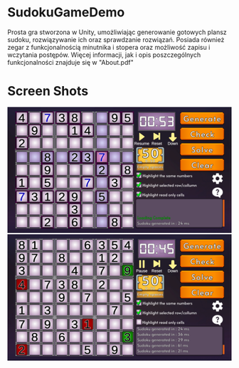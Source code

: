 # SudokuGameDemo
Prosta gra stworzona w Unity, umożliwiając generowanie gotowych plansz sudoku, rozwiązywanie ich oraz sprawdzanie rozwiązań. Posiada również zegar z funkcjonalnością minutnika i stopera oraz możliwość zapisu i wczytania postępów. Więcej informacji, jak i opis poszczególnych funkcjonalności znajduje się w "About.pdf"


# Screen Shots
![screen01](screenshots/Screen01.png)
 <br />
 ![screen02](screenshots/Screen02.png)
